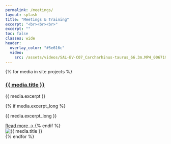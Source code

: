 ```yaml
---
permalink: /meetings/
layout: splash
title: "Meetings & Training"
excerpt: "<br><br><br>"
excerpt: ""
toc: false
classes: wide
header:
  overlay_color: "#5e616c"
  video:
    src: /assets/videos/SAL-BV-C07_Carcharhinus-taurus_66.3m.MP4_0067191_small.mp4
---
```

<div class="media-grid">
  {% for media in site.projects %}
    <div class="media-card">
      <div class="media-text">
        <a href="{{ media.external_url | default: media.url }}" target="_blank" rel="noopener">
          <h3>{{ media.title }}</h3>
        </a>
        <p class="media-subtitle">{{ media.excerpt }}</p>
        {% if media.excerpt_long %}
          <p class="media-subtitle-long">
            {{ media.excerpt_long }}
          </p>
          <a class="read-more" href="{{ media.external_url | default: media.url }}" target="_blank" rel="noopener">
            Read more →
          </a>
        {% endif %}
      </div>
      <div class="media-image">
        <img src="{{ media.image }}" alt="{{ media.title }}">
      </div>
    </div>
  {% endfor %}
</div>
